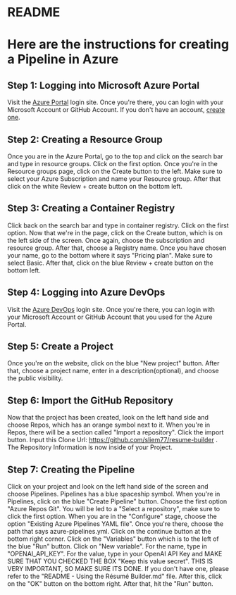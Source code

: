 # README
# Here are the instructions for creating a Pipeline in Azure

## Step 1: Logging into Microsoft Azure Portal
Visit the [Azure Portal](https://login.microsoftonline.com/organizations/oauth2/v2.0/authorize?client_id=8e0e8db5-b713-4e91-98e6-470fed0aa4c2&response_type=code%20id_token&scope=openid%20profile&state=OpenIdConnect.AuthenticationProperties%3DX6HflknqpQ9Rz9BE6WDdPf63zubJhSMbgpQbwMzab6ZGFzkPVsenUtfBphvPpQb79pUTz70aQuRERpTvhJ-qNi96m0HAk14EatmGLLThIq9lj9QHYnuzrVJnRlkK3rVrfb_j4Yo9IkoIUmMHyvecCTpDwV0ZjZx6ZWDezeItq68mCEYvU8_dYmkFYzWxRJXfffPoLGsqk1cwdk8si-_pIEMbG04fQGnwD11S_bsZ0exf2M0hu2lvODBU68bFFmxESGLnF4k30afYhTezNOWAo7NFrB1ka7dZ1di8RVL4rM8xWdNXIW6gZVgAqLdMc3Kyh5AMidWfUC_ikjFV_8l3v4jMCaKqNwtgkA3uzh7CiZDNEo7CR3Hw_aK_MQMlJYg4D3bVHdjU_VbKmyayq93NjgvGNV5FrLMLMBF3YkrLsqQ-Lw2PrPxJiCkOoS5VVjHfKJvO6tGFwcMgHABdZESziRToH-6L-cE8PnIWaa1KbyI&response_mode=form_post&nonce=638453466168436112.MjY2OWM4N2QtY2YxZS00ZWQ5LWEyYWMtOTRjZDRlMWI3NGE2N2FhODMyYTItNzNkNS00ZTg3LWFmYTYtZGViZDNhZWViZThl&redirect_uri=https%3A%2F%2Fsignup.azure.com%2Fapi%2Fuser%2Flogin&max_age=86400&post_logout_redirect_uri=https%3A%2F%2Fsignup.azure.com%2Fsignup%3Foffer%3Dms-azr-0044p%26appId%3D102%26ref%3D%26redirectURL%3Dhttps%3A%2F%2Fazure.microsoft.com%2Fget-started%2Fwelcome-to-azure%2F%26l%3Den-us%26srcurl%3Dhttps%3A%2F%2Fazure.microsoft.com%2Ffree&x-client-SKU=ID_NET472&x-client-ver=6.34.0.0) login site. Once you're there, you can login with your Microsoft Account or GitHub Account. If you don't have an account, [create one](https://signup.live.com/signup?sru=https%3a%2f%2flogin.live.com%2foauth20_authorize.srf%3flc%3d1033%26client_id%3d51483342-085c-4d86-bf88-cf50c7252078%26cobrandid%3d788a943c-8e34-4c0a-9c83-1e4ef0322879%26mkt%3dEN-US%26opid%3d3EA7709F52B70C19%26opidt%3d1709749831%26uaid%3d7bef474f156b4cd78c07e0f554279ac6%26contextid%3d2BAF8C255A9D4A1B%26opignore%3d1&mkt=EN-US&uiflavor=web&lw=1&fl=easi2&cobrandid=788a943c-8e34-4c0a-9c83-1e4ef0322879&client_id=51483342-085c-4d86-bf88-cf50c7252078&uaid=7bef474f156b4cd78c07e0f554279ac6&suc=8e0e8db5-b713-4e91-98e6-470fed0aa4c2&lic=1).

## Step 2: Creating a Resource Group
Once you are in the Azure Portal, go to the top and click on the search bar and type in resource groups. Click on the first option. Once you're in the Resource groups page, click on the Create button to the left. Make sure to select your Azure Subscription and name your Resource group. After that click on the white Review + create button on the bottom left.

## Step 3: Creating a Container Registry
Click back on the search bar and type in container registry. Click on the first option. Now that we're in the page, click on the Create button, which is on the left side of the screen. Once again, choose the subscription and resource group. After that, choose a Registry name. Once you have chosen your name, go to the bottom where it says "Pricing plan". Make sure to select Basic. After that, click on the blue Review + create button on the bottom left.

## Step 4: Logging into Azure DevOps
Visit the [Azure DevOps](https://www.google.com/url?sa=t&rct=j&q=&esrc=s&source=web&cd=&cad=rja&uact=8&ved=2ahUKEwj02qWXn-CEAxVZ4ckDHf4cA4gQFnoECBEQAQ&url=https%3A%2F%2Faex.dev.azure.com%2F&usg=AOvVaw2AXOivxL9pU4DLElYv2Tjc&opi=89978449) login site. Once you're there, you can login with your Microsoft Account or GitHub Account that you used for the Azure Portal.

## Step 5: Create a Project
Once you're on the website, click on the blue "New project" button. After that, choose a project name, enter in a description(optional), and choose the public visibility.

## Step 6: Import the GitHub Repository
Now that the project has been created, look on the left hand side and choose Repos, which has an orange symbol next to it. When you're in Repos, there will be a section called "Import a repository". Click the import button. Input this Clone Url: https://github.com/sliem77/resume-builder . The Repository Information is now inside of your Project.

## Step 7: Creating the Pipeline
Click on your project and look on the left hand side of the screen and choose Pipelines. Pipelines has a blue spaceship symbol. When you're in Pipelines, click on the blue "Create Pipeline" button. Choose the first option "Azure Repos Git". You will be led to a "Select a repository", make sure to click the first option. When you are in the "Configure" stage, choose the option "Existing Azure Pipelines YAML file". Once you're there, choose the path that says azure-pipelines.yml. Click on the continue button at the bottom right corner. Click on the "Variables" button which is to the left of the blue "Run" button. Click on "New variable". For the name, type in "OPENAI_API_KEY". For the value, type in your OpenAI API Key and MAKE SURE THAT YOU CHECKED THE BOX "Keep this value secret". THIS IS VERY IMPORTANT, SO MAKE SURE ITS DONE. If you don't have one, please refer to the "README - Using the Résumé Builder.md" file. After this, click on the "OK" button on the bottom right. After that, hit the "Run" button.